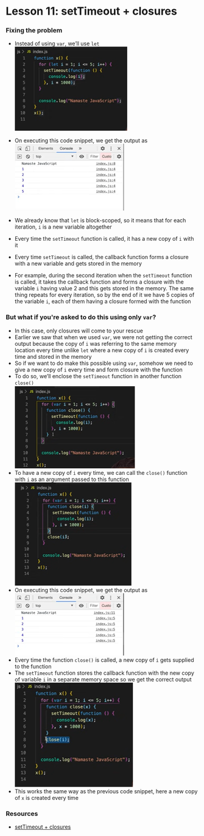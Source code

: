 # Lesson 11: setTimeout + closures

### Fixing the problem 

- Instead of using `var`, we’ll use `let`
<br><img src="images/code1.png">

- On executing this code snippet, we get the output as
<br><img src="images/output1.png">

- We already know that `let` is block-scoped, so it means that for each iteration, `i` is a new variable altogether
- Every time the `setTimeout` function is called, it has a new copy of `i` with it
- Every time `setTimeout` is called, the callback function forms a closure with a new variable and gets stored in the memory
- For example, during the second iteration when the `setTimeout` function is called, it takes the callback function and forms a closure with the variable `i` having value 2 and this gets stored in the memory. The same thing repeats for every iteration, so by the end of it we have 5 copies of the variable `i`, each of them having a closure formed with the function


### But what if you're asked to do this using only `var`?

- In this case, only closures will come to your rescue
- Earlier we saw that when we used `var`, we were not getting the correct output because the copy of `i` was referring to the same memory location every time unlike `let` where a new copy of `i` is created every time and stored in the memory
- So if we want to do make this possible using `var`, somehow we need to give a new copy of `i` every time and form closure with the function
- To do so, we’ll enclose the `setTimeout` function in another function `close()` 
<br><img src="images/code2.png">
- To have a new copy of `i` every time, we can call the `close()` function with `i` as an argument passed to this function
<br><img src="images/code3.png">
- On executing this code snippet, we get the output as
<br><img src="images/output3.png">
- Every time the function `close()` is  called, a new copy of `i` gets supplied to the function 
- The `setTimeout` function stores the callback function with the new copy of variable `i` in a separate memory space so we get the correct output
<br><img src="images/code4.png">
- This works the same way as the previous code snippet, here a new copy of `x` is created every time  

### Resources 

- [setTimeout + closures](https://www.youtube.com/watch?v=eBTBG4nda2A&list=PLlasXeu85E9cQ32gLCvAvr9vNaUccPVNP&index=13)





